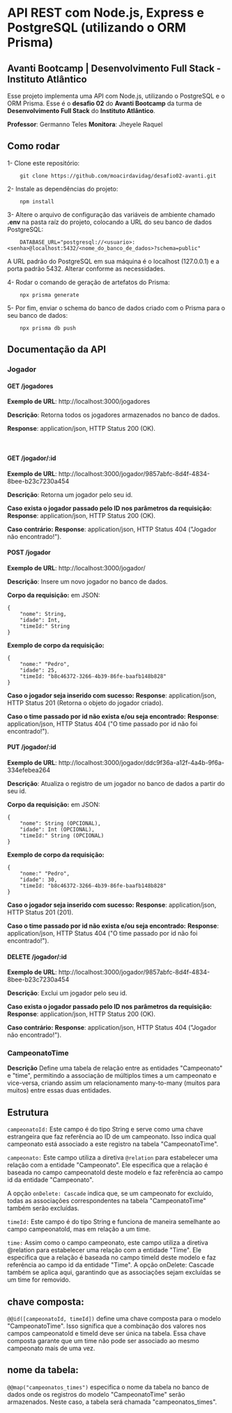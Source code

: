 # API REST com Node.js, Express e PostgreSQL (utilizando o ORM Prisma)
## Avanti Bootcamp | Desenvolvimento Full Stack - Instituto Atlântico

Esse projeto implementa uma API com Node.js, utilizando o PostgreSQL e o ORM Prisma. Esse é o **desafio 02** do **Avanti Bootcamp** da turma de **Desenvolvimento Full Stack** do **Instituto Atlântico**. 

**Professor**: Germanno Teles
**Monitora**: Jheyele Raquel

## Como rodar

1- Clone este repositório:
```
    git clone https://github.com/moacirdavidag/desafio02-avanti.git
```

2- Instale as dependências do projeto:

```
    npm install
```

3- Altere o arquivo de configuração das variáveis de ambiente chamado **.env** na pasta raíz do projeto, colocando a URL do seu banco de dados PostgreSQL:

```
    DATABASE_URL="postgresql://<usuario>:<senha>@localhost:5432/<nome_do_banco_de_dados>?schema=public"
```

A URL padrão do PostgreSQL em sua máquina é o localhost (127.0.0.1) e a porta padrão 5432. Alterar conforme as necessidades.

4- Rodar o comando de geração de artefatos do Prisma:

```
    npx prisma generate
```

5- Por fim, enviar o schema do banco de dados criado com o Prisma para o seu banco de dados:

```
    npx prisma db push
```

## Documentação da API

### Jogador

#### GET /jogadores 

**Exemplo de URL**: http://localhost:3000/jogadores

**Descrição**: Retorna todos os jogadores armazenados no banco de dados.

**Response**: application/json, HTTP Status 200 (OK).

<br />

#### GET /jogador/:id 

**Exemplo de URL**: http://localhost:3000/jogador/9857abfc-8d4f-4834-8bee-b23c7230a454

**Descrição**: Retorna um jogador pelo seu id.

**Caso exista o jogador passado pelo ID nos parâmetros da requisição:**
**Response**: application/json, HTTP Status 200 (OK).

**Caso contrário:**
**Response**: application/json, HTTP Status 404 ("Jogador não encontrado!").

#### POST /jogador 

**Exemplo de URL**: http://localhost:3000/jogador/

**Descrição**: Insere um novo jogador no banco de dados.

**Corpo da requisição:** em JSON:

```
{
    "nome": String,
    "idade": Int,
    "timeId:" String
}
```
**Exemplo de corpo da requisição:**

```
{
    "nome:" "Pedro",
    "idade": 25,
    "timeId: "b8c46372-3266-4b39-86fe-baafb148b828"
}
```

**Caso o jogador seja inserido com sucesso:**
**Response**: application/json, HTTP Status 201 (Retorna o objeto do jogador criado).

**Caso o time passado por id não exista e/ou seja encontrado:**
**Response**: application/json, HTTP Status 404 ("O time passado por id não foi encontrado!").

#### PUT /jogador/:id 

**Exemplo de URL**: http://localhost:3000/jogador/ddc9f36a-a12f-4a4b-9f6a-334efebea264

**Descrição**: Atualiza o registro de um jogador no banco de dados a partir do seu id.

**Corpo da requisição:** em JSON:

```
{
    "nome": String (OPCIONAL),
    "idade": Int (OPCIONAL),
    "timeId:" String (OPCIONAL)
}
```
**Exemplo de corpo da requisição:**

```
{
    "nome:" "Pedro",
    "idade": 30,
    "timeId: "b8c46372-3266-4b39-86fe-baafb148b828"
}
```

**Caso o jogador seja inserido com sucesso:**
**Response**: application/json, HTTP Status 201 (201).

**Caso o time passado por id não exista e/ou seja encontrado:**
**Response**: application/json, HTTP Status 404 ("O time passado por id não foi encontrado!").

#### DELETE /jogador/:id 

**Exemplo de URL**: http://localhost:3000/jogador/9857abfc-8d4f-4834-8bee-b23c7230a454

**Descrição**: Exclui um jogador pelo seu id.

**Caso exista o jogador passado pelo ID nos parâmetros da requisição:**
**Response**: application/json, HTTP Status 200 (OK).

**Caso contrário:**
**Response**: application/json, HTTP Status 404 ("Jogador não encontrado!").

### CampeonatoTime

**Descrição** Define uma tabela de relação entre as entidades "Campeonato" e "time", permitindo a associação de múltiplos times a um campeonato e vice-versa, criando assim um relacionamento many-to-many (muitos para muitos) entre essas duas entidades.

## Estrutura

`campeonatoId:` Este campo é do tipo String e serve como uma chave estrangeira que faz referência ao ID de um campeonato. Isso indica qual campeonato está associado a este registro na tabela "CampeonatoTime".

`campeonato:` Este campo utiliza a diretiva `@relation` para estabelecer uma relação com a entidade "Campeonato". Ele especifica que a relação é baseada no campo campeonatoId deste modelo e faz referência ao campo id da entidade "Campeonato". 

A opção `onDelete: Cascade` indica que, se um campeonato for excluído, todas as associações correspondentes na tabela "CampeonatoTime" também serão excluídas.

`timeId:` Este campo é do tipo String e funciona de maneira semelhante ao campo campeonatoId, mas em relação a um time.

`time:` Assim como o campo campeonato, este campo utiliza a diretiva @relation para estabelecer uma relação com a entidade "Time". Ele especifica que a relação é baseada no campo timeId deste modelo e faz referência ao campo id da entidade "Time". A opção onDelete: Cascade também se aplica aqui, garantindo que as associações sejam excluídas se um time for removido.

## chave composta: 
`@@id([campeonatoId, timeId])` define uma chave composta para o modelo "CampeonatoTime". Isso significa que a combinação dos valores nos campos campeonatoId e timeId deve ser única na tabela. Essa chave composta garante que um time não pode ser associado ao mesmo campeonato mais de uma vez.

## nome da tabela:
`@@map("campeonatos_times")` especifica o nome da tabela no banco de dados onde os registros do modelo "CampeonatoTime" serão armazenados. Neste caso, a tabela será chamada "campeonatos_times".